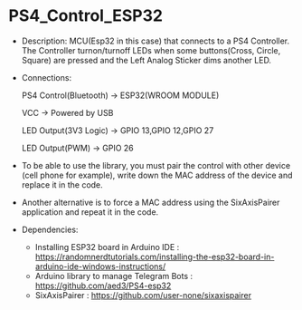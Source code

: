 # PS4_Control_ESP32
- Description: MCU(Esp32 in this case) that connects to a PS4 Controller. The Controller turnon/turnoff LEDs when some buttons(Cross, Circle, Square) are pressed and the Left Analog Sticker dims another LED.

- Connections:
	
  PS4 Control(Bluetooth)   ->     ESP32(WROOM MODULE)
  
  VCC    				           -> 	  Powered by USB 
  
  LED Output(3V3 Logic)    -> 	  GPIO 13,GPIO 12,GPIO 27
  
  LED Output(PWM) 	       -> 	  GPIO 26

- To be able to use the library, you must pair the control with other device (cell phone for example), write down the MAC address of the device and replace it in the code.
- Another alternative is to force a MAC address using the SixAxisPairer application and repeat it in the code.

- Dependencies:
     - Installing ESP32 board in Arduino IDE   : https://randomnerdtutorials.com/installing-the-esp32-board-in-arduino-ide-windows-instructions/
     - Arduino library to manage Telegram Bots : https://github.com/aed3/PS4-esp32
     - SixAxisPairer : https://github.com/user-none/sixaxispairer
